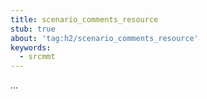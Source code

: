 ```yaml
---
title: scenario_comments_resource
stub: true
about: 'tag:h2/scenario_comments_resource'
keywords:
  - srcmmt
---
```

...
